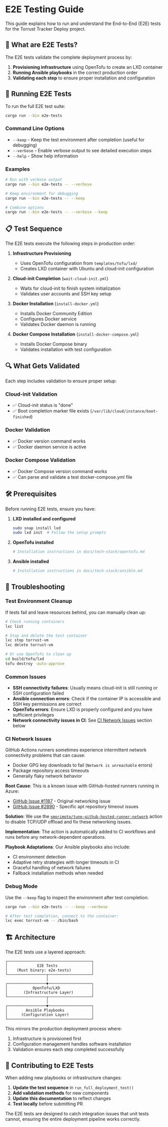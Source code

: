 # E2E Testing Guide

This guide explains how to run and understand the End-to-End (E2E) tests for the Torrust Tracker Deploy project.

## 🧪 What are E2E Tests?

The E2E tests validate the complete deployment process by:

1. **Provisioning infrastructure** using OpenTofu to create an LXD container
2. **Running Ansible playbooks** in the correct production order
3. **Validating each step** to ensure proper installation and configuration

## 🚀 Running E2E Tests

To run the full E2E test suite:

```bash
cargo run --bin e2e-tests
```

### Command Line Options

- `--keep` - Keep the test environment after completion (useful for debugging)
- `--verbose` - Enable verbose output to see detailed execution steps
- `--help` - Show help information

### Examples

```bash
# Run with verbose output
cargo run --bin e2e-tests -- --verbose

# Keep environment for debugging
cargo run --bin e2e-tests -- --keep

# Combine options
cargo run --bin e2e-tests -- --verbose --keep
```

## 📋 Test Sequence

The E2E tests execute the following steps in production order:

1. **Infrastructure Provisioning**

   - Uses OpenTofu configuration from `templates/tofu/lxd/`
   - Creates LXD container with Ubuntu and cloud-init configuration

2. **Cloud-init Completion** (`wait-cloud-init.yml`)

   - Waits for cloud-init to finish system initialization
   - Validates user accounts and SSH key setup

3. **Docker Installation** (`install-docker.yml`)

   - Installs Docker Community Edition
   - Configures Docker service
   - Validates Docker daemon is running

4. **Docker Compose Installation** (`install-docker-compose.yml`)
   - Installs Docker Compose binary
   - Validates installation with test configuration

## 🔍 What Gets Validated

Each step includes validation to ensure proper setup:

### Cloud-init Validation

- ✅ Cloud-init status is "done"
- ✅ Boot completion marker file exists (`/var/lib/cloud/instance/boot-finished`)

### Docker Validation

- ✅ Docker version command works
- ✅ Docker daemon service is active

### Docker Compose Validation

- ✅ Docker Compose version command works
- ✅ Can parse and validate a test docker-compose.yml file

## 🛠️ Prerequisites

Before running E2E tests, ensure you have:

1. **LXD installed and configured**

   ```bash
   sudo snap install lxd
   sudo lxd init  # Follow the setup prompts
   ```

2. **OpenTofu installed**

   ```bash
   # Installation instructions in docs/tech-stack/opentofu.md
   ```

3. **Ansible installed**

   ```bash
   # Installation instructions in docs/tech-stack/ansible.md
   ```

## 🐛 Troubleshooting

### Test Environment Cleanup

If tests fail and leave resources behind, you can manually clean up:

```bash
# Check running containers
lxc list

# Stop and delete the test container
lxc stop torrust-vm
lxc delete torrust-vm

# Or use OpenTofu to clean up
cd build/tofu/lxd
tofu destroy -auto-approve
```

### Common Issues

- **SSH connectivity failures**: Usually means cloud-init is still running or SSH configuration failed
- **Ansible connection errors**: Check if the container IP is accessible and SSH key permissions are correct
- **OpenTofu errors**: Ensure LXD is properly configured and you have sufficient privileges
- **Network connectivity issues in CI**: See [CI Network Issues](#ci-network-issues) section below

### CI Network Issues

GitHub Actions runners sometimes experience intermittent network connectivity problems that can cause:

- Docker GPG key downloads to fail (`Network is unreachable` errors)
- Package repository access timeouts
- Generally flaky network behavior

**Root Cause**: This is a known issue with GitHub-hosted runners running in Azure:

- [GitHub Issue #1187](https://github.com/actions/runner-images/issues/1187) - Original networking issue
- [GitHub Issue #2890](https://github.com/actions/runner-images/issues/2890) - Specific apt repository timeout issues

**Solution**: We use the [`smorimoto/tune-github-hosted-runner-network`](https://github.com/marketplace/actions/tune-github-hosted-runner-network) action to disable TCP/UDP offload and fix these networking issues.

**Implementation**: The action is automatically added to CI workflows and runs before any network-dependent operations.

**Playbook Adaptations**: Our Ansible playbooks also include:

- CI environment detection
- Adaptive retry strategies with longer timeouts in CI
- Graceful handling of network failures
- Fallback installation methods when needed

### Debug Mode

Use the `--keep` flag to inspect the environment after test completion:

```bash
cargo run --bin e2e-tests -- --keep --verbose

# After test completion, connect to the container:
lxc exec torrust-vm -- /bin/bash
```

## 🏗️ Architecture

The E2E tests use a layered approach:

```text
┌─────────────────────────────────────┐
│             E2E Tests               │
│    (Rust binary: e2e-tests)         │
└─────────────────┬───────────────────┘
                  │
┌─────────────────▼───────────────────┐
│           OpenTofu/LXD              │
│       (Infrastructure Layer)        │
└─────────────────┬───────────────────┘
                  │
┌─────────────────▼───────────────────┐
│        Ansible Playbooks            │
│      (Configuration Layer)          │
└─────────────────────────────────────┘
```

This mirrors the production deployment process where:

1. Infrastructure is provisioned first
2. Configuration management handles software installation
3. Validation ensures each step completed successfully

## 📝 Contributing to E2E Tests

When adding new playbooks or infrastructure changes:

1. **Update the test sequence** in `run_full_deployment_test()`
2. **Add validation methods** for new components
3. **Update this documentation** to reflect changes
4. **Test locally** before submitting PR

The E2E tests are designed to catch integration issues that unit tests cannot, ensuring the entire deployment pipeline works correctly.
